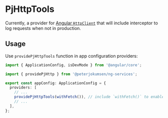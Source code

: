 # PjHttpTools

Currently, a provider for [Angular `HttpClient`](https://angular.dev/guide/http) that will include interceptor to log requests when not in production.

## Usage

Use `providePjHttpTools` function in app configuration providers:

```typescript
import { ApplicationConfig, isDevMode } from '@angular/core';

import { providePjHttp } from '@peterjokumsen/ng-services';

export const appConfig: ApplicationConfig = {
  providers: [
    // ...
    providePjHttpTools(withFetch()), // include `withFetch()` to enable `fetch`
    // ...
  ],
};
```
